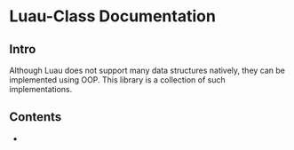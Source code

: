 # Luau-Class Documentation
## Intro
  Although Luau does not support many data structures natively, they can be implemented using OOP. This library is a collection of such implementations.
## Contents
- 
